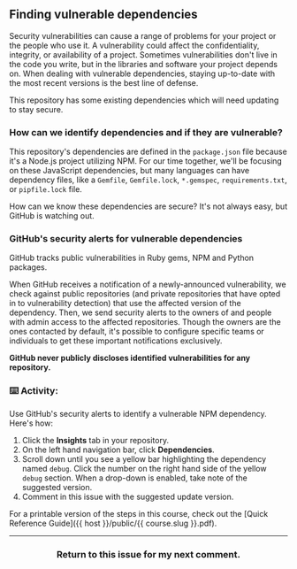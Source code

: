 ## Finding vulnerable dependencies

Security vulnerabilities can cause a range of problems for your project or the people who use it.  A vulnerability could affect the confidentiality, integrity, or availability of a project.  Sometimes vulnerabilities don't live in the code you write, but in the libraries and software your project depends on. When dealing with vulnerable dependencies, staying up-to-date with the most recent versions is the best line of defense.

This repository has some existing dependencies which will need updating to stay secure.

### How can we identify dependencies and if they are vulnerable?

This repository's dependencies are defined in the `package.json` file because it's a Node.js project utilizing NPM. For our time together, we'll be focusing on these JavaScript dependencies, but many languages can have dependency files, like a `Gemfile`, `Gemfile.lock`, `*.gemspec`, `requirements.txt`, or `pipfile.lock` file.

How can we know these dependencies are secure? It's not always easy, but GitHub is watching out.

### GitHub's security alerts for vulnerable dependencies
GitHub tracks public vulnerabilities in Ruby gems, NPM and Python packages.

When GitHub receives a notification of a newly-announced vulnerability, we check against public repositories (and private repositories that have opted in to vulnerability detection) that use the affected version of the dependency. Then, we send security alerts to the owners of and people with admin access to the affected repositories. Though the owners are the ones contacted by default, it's possible to configure specific teams or individuals to get these important notifications exclusively.

**GitHub never publicly discloses identified vulnerabilities for any repository.**

### :keyboard: Activity:

Use GitHub's security alerts to identify a vulnerable NPM dependency. Here's how:

1. Click the **Insights** tab in your repository.
1. On the left hand navigation bar, click **Dependencies**.
1. Scroll down until you see a yellow bar highlighting the dependency named `debug`. Click the number on the right hand side of the yellow `debug` section. When a drop-down is enabled, take note of the suggested version.
1. Comment in this issue with the suggested update version.

For a printable version of the steps in this course, check out the [Quick Reference Guide]({{ host }}/public/{{ course.slug }}.pdf).

<hr>
<h3 align="center">Return to this issue for my next comment.</h3>

